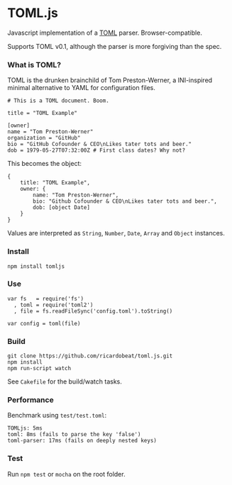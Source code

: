 TOML.js
=======

Javascript implementation of a [TOML](https://github.com/mojombo/toml) parser. Browser-compatible.

Supports TOML v0.1, although the parser is more forgiving than the spec.

### What is TOML?

TOML is the drunken brainchild of Tom Preston-Werner, a INI-inspired minimal alternative to YAML for configuration files.

    # This is a TOML document. Boom.

    title = "TOML Example"

    [owner]
    name = "Tom Preston-Werner"
    organization = "GitHub"
    bio = "GitHub Cofounder & CEO\nLikes tater tots and beer."
    dob = 1979-05-27T07:32:00Z # First class dates? Why not?

This becomes the object:

    {
        title: "TOML Example",
        owner: {
            name: "Tom Preston-Werner",
            bio: "Github Cofounder & CEO\nLikes tater tots and beer.",
            dob: [object Date]
        }
    }

Values are interpreted as `String`, `Number`, `Date`, `Array` and `Object` instances.

### Install

    npm install tomljs

### Use

    var fs   = require('fs')
      , toml = require('toml2')
      , file = fs.readFileSync('config.toml').toString()

    var config = toml(file)

### Build

    git clone https://github.com/ricardobeat/toml.js.git
    npm install
    npm run-script watch

See `Cakefile` for the build/watch tasks.

### Performance

Benchmark using `test/test.toml`:

    TOMLjs: 5ms
    toml: 8ms (fails to parse the key 'false')
    toml-parser: 17ms (fails on deeply nested keys)

### Test

Run `npm test` or `mocha` on the root folder.
